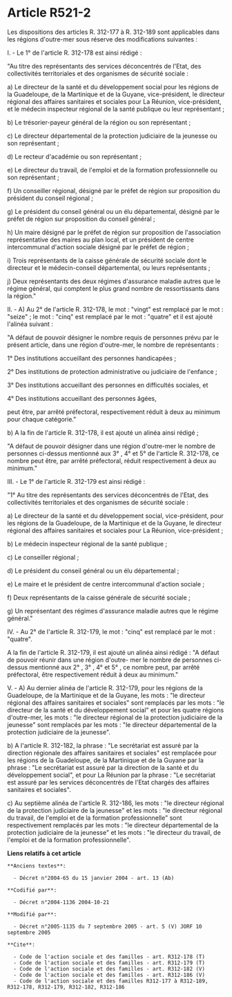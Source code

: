 # Article R521-2

Les dispositions des articles R. 312-177 à R. 312-189 sont applicables dans les régions d'outre-mer sous réserve des
modifications suivantes :

I. - Le 1° de l'article R. 312-178 est ainsi rédigé :

"Au titre des représentants des services déconcentrés de l'Etat, des collectivités territoriales et des organismes de
sécurité sociale :

a) Le directeur de la santé et du développement social pour les régions de la Guadeloupe, de la Martinique et de la Guyane,
vice-président, le directeur régional des affaires sanitaires et sociales pour La Réunion, vice-président, et le médecin
inspecteur régional de la santé publique ou leur représentant ;

b) Le trésorier-payeur général de la région ou son représentant ;

c) Le directeur départemental de la protection judiciaire de la jeunesse ou son représentant ;

d) Le recteur d'académie ou son représentant ;

e) Le directeur du travail, de l'emploi et de la formation professionnelle ou son représentant ;

f) Un conseiller régional, désigné par le préfet de région sur proposition du président du conseil régional ;

g) Le président du conseil général ou un élu départemental, désigné par le préfet de région sur proposition du conseil
général ;

h) Un maire désigné par le préfet de région sur proposition de l'association représentative des maires au plan local, et un
président de centre intercommunal d'action sociale désigné par le préfet de région ;

i) Trois représentants de la caisse générale de sécurité sociale dont le directeur et le médecin-conseil départemental, ou
leurs représentants ;

j) Deux représentants des deux régimes d'assurance maladie autres que le régime général, qui comptent le plus grand nombre de
ressortissants dans la région."

II. - A) Au 2° de l'article R. 312-178, le mot : "vingt" est remplacé par le mot : "seize" ; le mot : "cinq" est remplacé par
le mot : "quatre" et il est ajouté l'alinéa suivant :

"A défaut de pouvoir désigner le nombre requis de personnes prévu par le présent article, dans une région d'outre-mer, le
nombre de représentants :

1° Des institutions accueillant des personnes handicapées ;

2° Des institutions de protection administrative ou judiciaire de l'enfance ;

3° Des institutions accueillant des personnes en difficultés sociales, et

4° Des institutions accueillant des personnes âgées, 

peut être, par arrêté préfectoral, respectivement réduit à deux au minimum pour chaque catégorie."

b) A la fin de l'article R. 312-178, il est ajouté un alinéa ainsi rédigé ;

"A défaut de pouvoir désigner dans une région d'outre-mer le nombre de personnes ci-dessus mentionné aux 3° , 4° et 5° de
l'article R. 312-178, ce nombre peut être, par arrêté préfectoral, réduit respectivement à deux au minimum."

III. - Le 1° de l'article R. 312-179 est ainsi rédigé :

"1° Au titre des représentants des services déconcentrés de l'Etat, des collectivités territoriales et des organismes de
sécurité sociale :

a) Le directeur de la santé et du développement social, vice-président, pour les régions de la Guadeloupe, de la Martinique
et de la Guyane, le directeur régional des affaires sanitaires et sociales pour La Réunion, vice-président ;

b) Le médecin inspecteur régional de la santé publique ;

c) Le conseiller régional ;

d) Le président du conseil général ou un élu départemental ;

e) Le maire et le président de centre intercommunal d'action sociale ;

f) Deux représentants de la caisse générale de sécurité sociale ;

g) Un représentant des régimes d'assurance maladie autres que le régime général."

IV. - Au 2° de l'article R. 312-179, le mot : "cinq" est remplacé par le mot : "quatre".

A la fin de l'article R. 312-179, il est ajouté un alinéa ainsi rédigé : "A défaut de pouvoir réunir dans une région d'outre-
mer le nombre de personnes ci-dessus mentionné aux 2° , 3° , 4° et 5° , ce nombre peut, par arrêté préfectoral, être
respectivement réduit à deux au minimum."

V. - A) Au dernier alinéa de l'article R. 312-179, pour les régions de la Guadeloupe, de la Martinique et de la Guyane, les
mots : "le directeur régional des affaires sanitaires et sociales" sont remplacés par les mots : "le directeur de la santé et
du développement social" et pour les quatre régions d'outre-mer, les mots : "le directeur régional de la protection
judiciaire de la jeunesse" sont remplacés par les mots : "le directeur départemental de la protection judiciaire de la
jeunesse".

b) A l'article R. 312-182, la phrase : "Le secrétariat est assuré par la direction régionale des affaires sanitaires et
sociales" est remplacée pour les régions de la Guadeloupe, de la Martinique et de la Guyane par la phrase : "Le secrétariat
est assuré par la direction de la santé et du développement social", et pour La Réunion par la phrase : "Le secrétariat est
assuré par les services déconcentrés de l'Etat chargés des affaires sanitaires et sociales".

c) Au septième alinéa de l'article R. 312-186, les mots : "le directeur régional de la protection judiciaire de la jeunesse"
et les mots : "le directeur régional du travail, de l'emploi et de la formation professionnelle" sont respectivement
remplacés par les mots : "le directeur départemental de la protection judiciaire de la jeunesse" et les mots : "le directeur
du travail, de l'emploi et de la formation professionnelle".

**Liens relatifs à cet article**

	**Anciens textes**:

	  - Décret n°2004-65 du 15 janvier 2004 - art. 13 (Ab)

	**Codifié par**:

	  - Décret n°2004-1136 2004-10-21

	**Modifié par**:

	  - Décret n°2005-1135 du 7 septembre 2005 - art. 5 (V) JORF 10 septembre 2005

	**Cite**:

	  - Code de l'action sociale et des familles - art. R312-178 (T)
	  - Code de l'action sociale et des familles - art. R312-179 (T)
	  - Code de l'action sociale et des familles - art. R312-182 (V)
	  - Code de l'action sociale et des familles - art. R312-186 (V)
	  - Code de l'action sociale et des familles R312-177 à R312-189, R312-178, R312-179, R312-182, R312-186
